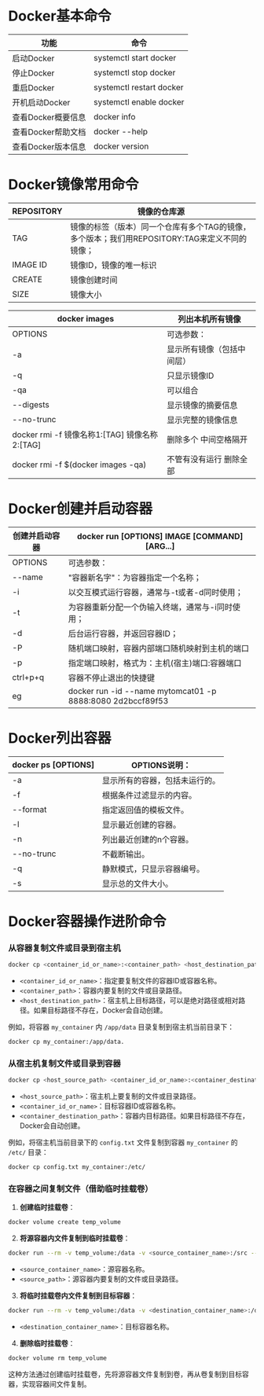 # **Docker基本命令**

| 功能               | 命令                     |
| ------------------ | ------------------------ |
| 启动Docker         | systemctl start docker   |
| 停止Docker         | systemctl stop docker    |
| 重启Docker         | systemctl restart docker |
| 开机启动Docker     | systemctl enable docker  |
| 查看Docker概要信息 | docker info              |
| 查看Docker帮助文档 | docker --help            |
| 查看Docker版本信息 | docker version           |



 

#  Docker镜像常用命令



| REPOSITORY | 镜像的仓库源                                                 |
| ---------- | ------------------------------------------------------------ |
| TAG        | 镜像的标签（版本）同一个仓库有多个TAG的镜像，多个版本；我们用REPOSITORY:TAG来定义不同的镜像； |
| IMAGE ID   | 镜像ID，镜像的唯一标识                                       |
| CREATE     | 镜像创建时间                                                 |
| SIZE       | 镜像大小                                                     |

| docker images                                 | 列出本机所有镜像           |
| --------------------------------------------- | -------------------------- |
| OPTIONS                                       | 可选参数：                 |
| -a                                            | 显示所有镜像（包括中间层） |
| -q                                            | 只显示镜像ID               |
| -qa                                           | 可以组合                   |
| --digests                                     | 显示镜像的摘要信息         |
| --no-trunc                                    | 显示完整的镜像信息         |
| docker rmi -f 镜像名称1:[TAG] 镜像名称2:[TAG] | 删除多个  中间空格隔开     |
| docker rmi -f $(docker images -qa)            | 不管有没有运行  删除全部   |





# Docker创建并启动容器

| 创建并启动容器 | docker run [OPTIONS] IMAGE [COMMAND] [ARG...]              |
| -------------- | ---------------------------------------------------------- |
| OPTIONS        | 可选参数：                                                 |
| --name         | "容器新名字"：为容器指定一个名称；                         |
| -i             | 以交互模式运行容器，通常与-t或者-d同时使用；               |
| -t             | 为容器重新分配一个伪输入终端，通常与-i同时使用；           |
| -d             | 后台运行容器，并返回容器ID；                               |
| -P             | 随机端口映射，容器内部端口随机映射到主机的端口             |
| -p             | 指定端口映射，格式为：主机(宿主)端口:容器端口              |
| ctrl+p+q       | 容器不停止退出的快捷键                                     |
| eg             | docker run -id --name mytomcat01 -p 8888:8080 2d2bccf89f53 |





 

#  **Docker列出容器**



| docker ps [OPTIONS] | OPTIONS说明：                  |
| ------------------- | ------------------------------ |
| -a                  | 显示所有的容器，包括未运行的。 |
| -f                  | 根据条件过滤显示的内容。       |
| --format            | 指定返回值的模板文件。         |
| -l                  | 显示最近创建的容器。           |
| -n                  | 列出最近创建的n个容器。        |
| --no-trunc          | 不截断输出。                   |
| -q                  | 静默模式，只显示容器编号。     |
| -s                  | 显示总的文件大小。             |



 



#  **Docker容器操作进阶命令**



### 从容器复制文件或目录到宿主机
```bash
docker cp <container_id_or_name>:<container_path> <host_destination_path>
```
 - `<container_id_or_name>`：指定要复制文件的容器ID或容器名称。
 - `<container_path>`：容器内要复制的文件或目录路径。
 - `<host_destination_path>`：宿主机上目标路径，可以是绝对路径或相对路径。如果目标路径不存在，Docker会自动创建。

例如，将容器 `my_container` 内 `/app/data` 目录复制到宿主机当前目录下：
```bash
docker cp my_container:/app/data.
```

### 从宿主机复制文件或目录到容器
```bash
docker cp <host_source_path> <container_id_or_name>:<container_destination_path>
```
 - `<host_source_path>`：宿主机上要复制的文件或目录路径。
 - `<container_id_or_name>`：目标容器ID或容器名称。
 - `<container_destination_path>`：容器内目标路径。如果目标路径不存在，Docker会自动创建。

例如，将宿主机当前目录下的 `config.txt` 文件复制到容器 `my_container` 的 `/etc/` 目录：
```bash
docker cp config.txt my_container:/etc/
```

### 在容器之间复制文件（借助临时挂载卷）
1. **创建临时挂载卷**：
```bash
docker volume create temp_volume
```
2. **将源容器内文件复制到临时挂载卷**：
```bash
docker run --rm -v temp_volume:/data -v <source_container_name>:/src --entrypoint cp busybox -a /src/<source_path> /data/
```
 - `<source_container_name>`：源容器名称。
 - `<source_path>`：源容器内要复制的文件或目录路径。
3. **将临时挂载卷内文件复制到目标容器**：
```bash
docker run --rm -v temp_volume:/data -v <destination_container_name>:/dst --entrypoint cp busybox -a /data/<source_path> /dst/
```
 - `<destination_container_name>`：目标容器名称。
4. **删除临时挂载卷**：
```bash
docker volume rm temp_volume
```

这种方法通过创建临时挂载卷，先将源容器文件复制到卷，再从卷复制到目标容器，实现容器间文件复制。 



